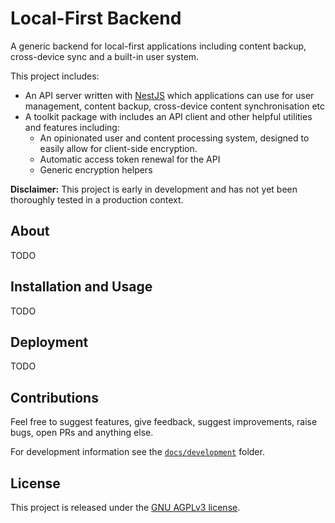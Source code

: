 # Local-First Backend
A generic backend for local-first applications including content backup, cross-device sync and a built-in user system.  

This project includes:
- An API server written with [NestJS](https://nestjs.com/) which applications can use for user management, content backup, cross-device content synchronisation etc
- A toolkit package with includes an API client and other helpful utilities and features including:
  - An opinionated user and content processing system, designed to easily allow for client-side encryption.
  - Automatic access token renewal for the API
  - Generic encryption helpers

**Disclaimer:** This project is early in development and has not yet been thoroughly tested in a production context.

## About
TODO

## Installation and Usage
TODO

## Deployment
TODO

## Contributions
Feel free to suggest features, give feedback, suggest improvements, raise bugs, open PRs and anything else.

For development information see the [`docs/development`](docs/development/README.md) folder.

## License
This project is released under the [GNU AGPLv3 license](LICENSE.txt).
